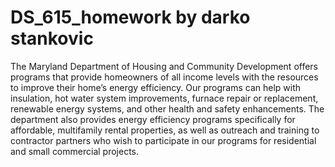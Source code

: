 # DS_615_homework by darko stankovic


The Maryland Department of Housing and Community Development offers programs 
that provide homeowners of all income levels with the resources to improve their
 home’s energy efficiency. Our programs can help with insulation, hot water 
 system improvements, furnace repair or replacement, renewable energy systems, and 
 other health and safety enhancements. The department also provides energy efficiency 
 programs specifically for affordable, multifamily rental properties, as well as 
 outreach and training to contractor partners who wish to participate in our programs
  for residential and small commercial projects. ​​​​